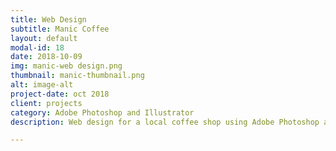 ```yaml
---
title: Web Design
subtitle: Manic Coffee
layout: default
modal-id: 18
date: 2018-10-09
img: manic-web design.png
thumbnail: manic-thumbnail.png
alt: image-alt
project-date: oct 2018
client: projects
category: Adobe Photoshop and Illustrator
description: Web design for a local coffee shop using Adobe Photoshop and Illustrator

---
```

